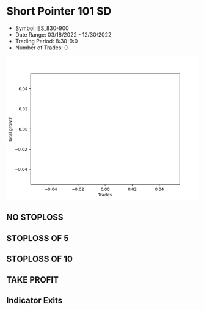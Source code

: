 # Short Pointer 101 SD 
- Symbol: ES_830-900
- Date Range: 03/18/2022 - 12/30/2022
- Trading Period: 8:30-9:0
- Number of Trades: 0

![Plot](ShortPointer101SDES_830-900.png)
## NO STOPLOSS














## STOPLOSS OF 5














## STOPLOSS OF 10














## TAKE PROFIT











## Indicator Exits


